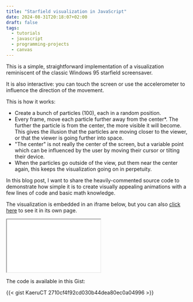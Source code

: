 ```yaml
---
title: "Starfield visualization in JavaScript"
date: 2024-08-31T20:18:07+02:00
draft: false
tags:
  - tutorials
  - javascript
  - programming-projects
  - canvas
---
```


This is a simple, straightforward implementation of a visualization reminiscent of the classic Windows 95 starfield screensaver.

It is also interactive: you can touch the screen or use the accelerometer to influence the direction of the movement.

This is how it works:
- Create a bunch of particles (100), each in a random position.
- Every frame, move each particle further away from the center*. The further the particle is from the center, the more visible it will become. This gives the illusion that the particles are moving closer to the viewer, or that the viewer is going further into space.
- "The center" is not really the center of the screen, but a variable point which can be influenced by the user by moving their cursor or tilting their device.
- When the particles go outside of the view, put them near the center again, this keeps the visualization going on in perpetuity.

In this blog post, I want to share the heavily-commented source code to demonstrate how simple it is to create visually appealing animations with a few lines of code and basic math knowledge.

The visualization is embedded in an iframe below, but you can also [click here](/projects/starfield/) to see it in its own page.

<iframe src="/projects/starfield/" width="256px" height="144px"></iframe>

The code is available in this Gist:

{{< gist KaeruCT 2710cf4f92cd030b44dea80ec0a04996 >}}